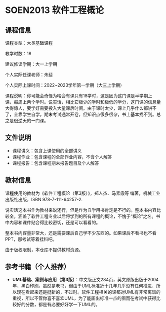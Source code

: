 # SOEN2013 软件工程概论

## 课程信息

课程类型：大类基础课程

教学时数：18

建议修读学期：大一上学期

个人实际任课老师：朱斐

个人实际上课时间：2022~2023学年第一学期（大三上学期）

课程说明：你可能会奇怪为啥会有课只有18学时，这是因为这门课是半学期上课，每周上两个学时。说实话，相比它极少的学时和极低的学分，这门课的信息量大得惊人，要学好需要投入大量课后时间。由于课时太少，课上几乎什么都讲不了，全靠学生自学。期末考试通常开卷，但知识点很多很杂，书上基本找不到。总之是很逆天的一门课。

## 文件说明

- 课程讲义：包含上课使用的全部讲义
- 课程作业：包含课程的全部作业内容，不含个人解答
- 课程报告：包含课程期末报告题目及个人解答

## 教材信息

课程使用的教材为《软件工程概论（第3版）》，郑人杰、马素霞等 编著，机械工业出版社出版，ISBN 978-7-111-64257-2.

说实话这本书作为教材来说还行，但是作为自学用书肯定是不行的。整本书内容比较全，涵盖了软件工程专业以后将学到的所有课程的概论，不愧于“概论”之名。书中内容和课件贴合得比较密切，还是可以看看的。

整本书内容量非常大，还是需要课后自己学不少东西的。如果课后不看书也不看PPT，那考试等着挂科吧。

由于版权限制，本仓库不提供教材资源。

## 参考书籍（个人推荐）

- **UML基础、案例与应用（第3版）**：中文版正文284页，英文原版出版于2004年，黑白印刷。虽然是老书，但由于UML标准近十几年几乎没有任何推进，所以现在看起来还是挺新的，不过时。软件工程相关的课都对UML有非常离谱的重视，所以不管你喜不喜欢UML，为了能画出标准一点的图而在考试中获得比较好的分数，都是有必要好好学一下UML的。
